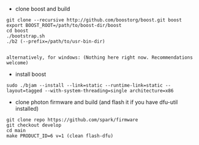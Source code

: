 - clone boost and build
```
git clone --recursive http://github.com/boostorg/boost.git boost
export BOOST_ROOT=/path/to/boost-dir/boost
cd boost
./bootstrap.sh
./b2 (--prefix=/path/to/usr-bin-dir)


alternatively, for windows: (Nothing here right now. Recommendations welcome) 
```

- install boost
```
sudo ./bjam --install --link=static --runtime-link=static --layout=tagged --with-system-threading=single architecture=x86
```


- clone photon firmware and build (and flash it if you have dfu-util installed)
```
git clone repo https://github.com/spark/firmware
git checkout develop
cd main
make PRODUCT_ID=6 v=1 (clean flash-dfu)
```

